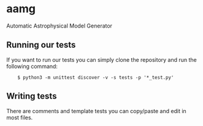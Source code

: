 # aamg
Automatic Astrophysical Model Generator

## Running our tests

If you want to run our tests you can simply clone the repository and run the
following command:

```
    $ python3 -m unittest discover -v -s tests -p '*_test.py'
```

## Writing tests

There are comments and template tests you can copy/paste and edit in most
files.
